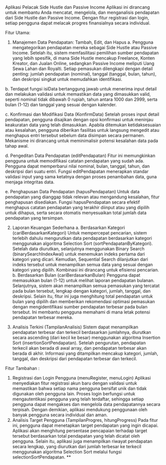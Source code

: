  Aplikasi Pelacak Side Hustle dan Passive Income
Aplikasi ini dirancang untuk membantu Anda mencatat, mengelola, dan menganalisis pendapatan dari Side Hustle dan Passive Income. Dengan fitur registrasi dan login, setiap pengguna dapat melacak progres finansialnya secara individual.

Fitur Utama: 
1. Manajemen Data Pendapatan: Tambah, Edit, dan Hapus
a. Pengguna mengategorikan pendapatan mereka sebagai Side Hustle atau Passive Income. 
  Setelah itu, sistem memfasilitasi pemilihan sumber pendapatan yang lebih spesifik, di mana 
  Side Hustle mencakup Freelance, Konten Kreator, dan Jualan Online, sedangkan Passive 
  Income meliputi Uang Sewa Lahan dan Royalti. Setiap pemasukan dilengkapi dengan 
  detail penting: jumlah pendapatan (nominal), tanggal (tanggal, bulan, tahun), dan deskripsi 
  singkat untuk memudahkan identifikasi.

b. Terdapat fungsi isiData bertanggung jawab untuk menerima input detail dan melakukan 
validasi untuk memastikan data yang dimasukkan valid, seperti nominal tidak dibawah 0 
rupiah, tahun antara 1000 dan 2999, serta bulan (1-12) dan tanggal yang sesuai dengan 
kalender. 

c. Konfirmasi dan Modifikasi Data (KonfirmData) 
Setelah proses input detail pendapatan, pengguna disajikan dengan opsi konfirmasi untuk 
meninjau keakuratan data yang telah dimasukkan. Apabila ditemukan ketidaksesuaian atau 
kesalahan, pengguna diberikan fasilitas untuk langsung mengedit atau menghapus entri 
tersebut sebelum data disimpan secara permanen. Mekanisme ini dirancang untuk 
meminimalisir potensi kesalahan data pada tahap awal. 

d. Pengeditan Data Pendapatan (editPendapatan) 
Fitur ini memungkinkan pengguna untuk memodifikasi catatan pendapatan yang sudah 
ada. Pengguna dapat memperbarui nilai nominal, bulan, tanggal, tahun, dan deskripsi dari 
suatu entri. Fungsi editPendapatan menerapkan standar validasi input yang sama ketatnya 
dengan proses penambahan data, guna menjaga integritas data. 

e. Penghapusan Data Pendapatan (hapusPendapatan) 
Untuk data pendapatan yang dianggap tidak relevan atau mengandung kesalahan, fitur 
penghapusan disediakan. Fungsi hapusPendapatan secara efektif menghapus catatan 
pendapatan yang terakhir diinput atau yang dipilih untuk dihapus, serta secara otomatis 
menyesuaikan total jumlah data pendapatan yang tersimpan.

2. Laporan Keuangan Sederhana
  a. Berdasarkan Kategori (cariBerdasarkanKategori) 
Untuk mempercepat pencarian, sistem terlebih dahulu mengurutkan data pendapatan 
berdasarkan kategori menggunakan algoritma Selection Sort (sortPendapatanByKategori). 
Setelah data diurutkan, selanjutnya menggunakan Binary Search (binarySearchIndexAwal) 
untuk menemukan indeks pertama dari kategori yang dicari. Kemudian, Sequential Search 
dilanjutkan dari indeks tersebut untuk menampilkan semua data yang sesuai dengan kategori 
yang dipilih. Kombinasi ini dirancang untuk efisiensi pencarian. 
  b. Berdasarkan Bulan (cariBerdasarkanBulan) 
Pengguna dapat memasukkan bulan (1-12) untuk melihat laporan pendapatan bulanan. 
Selanjutnya, sistem akan menampilkan semua pemasukan yang tercatat pada bulan tersebut, 
lengkap dengan kategori, jumlah, tanggal, dan deskripsi. Selain itu, fitur ini juga menghitung 
total pendapatan untuk bulan yang dipilih dan memberikan rekomendasi optimasi pemasukan 
dengan mengidentifikasi sumber pendapatan terbesar pada bulan tersebut. Ini membantu 
pengguna memahami di mana letak potensi pendapatan terbesar mereka.

3. Analisis Terkini (TampilanAnalisis) 
Sistem dapat menampilkan pendapatan terbesar dan terkecil berdasarkan jumlahnya, diurutkan 
secara 
ascending (dari kecil ke besar) menggunakan algoritma Insertion Sort 
(insertionSortPendapatan). Setelah pengurutan, pendapatan terkecil akan berada di awal array, dan 
pendapatan terbesar akan berada di akhir. Informasi yang ditampilkan mencakup kategori, jumlah, 
tanggal, dan deskripsi dari pendapatan terbesar dan terkecil. 

Fitur Tambahan : 
1. Registrasi dan Login Pengguna (menuRegister, menuLogin) 
Aplikasi menyediakan fitur registrasi akun baru dengan validasi untuk memastikan bahwa setiap 
nama pengguna bersifat unik dan tidak digunakan oleh pengguna lain. Proses login berfungsi untuk 
mengautentikasi pengguna yang telah terdaftar, sehingga setiap pengguna dapat mengakses dan 
mengelola data pendapatannya secara terpisah. Dengan demikian, aplikasi mendukung penggunaan 
oleh banyak pengguna secara individual dan aman. 
2. Analisis Target Pengguna (TampilanProgres, hitungProgress) 
Pada fitur ini, pengguna dapat menetapkan target pendapatan yang ingin dicapai. Aplikasi akan 
menghitung persentase pencapaian terhadap target tersebut berdasarkan total pendapatan yang telah 
dicatat oleh pengguna. Selain itu, aplikasi juga menampilkan riwayat pendapatan secara lengkap, 
yang diurutkan dari jumlah terbesar ke terkecil menggunakan algoritma Selection Sort melalui 
fungsi selectionSortPendapatan. 
**

